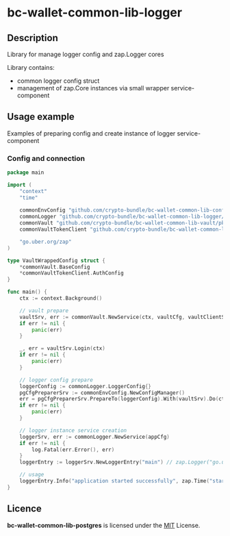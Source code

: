 # bc-wallet-common-lib-logger

## Description

Library for manage logger config and zap.Logger cores

Library contains:
* common logger config struct
* management of zap.Core instances via small wrapper service-component

## Usage example

Examples of preparing config and create instance of logger service-component

### Config and connection

```go
package main

import (
	"context"
	"time"
	
	commonEnvConfig "github.com/crypto-bundle/bc-wallet-common-lib-config/pkg/envconfig"
	commonLogger "github.com/crypto-bundle/bc-wallet-common-lib-logger/pkg/logger"
	commonVault "github.com/crypto-bundle/bc-wallet-common-lib-vault/pkg/vault"
	commonVaultTokenClient "github.com/crypto-bundle/bc-wallet-common-lib-vault/pkg/vault/client/token"

	"go.uber.org/zap"
)

type VaultWrappedConfig struct {
	*commonVault.BaseConfig
	*commonVaultTokenClient.AuthConfig
}

func main() {
	ctx := context.Background()

	// vault prepare
	vaultSrv, err := commonVault.NewService(ctx, vaultCfg, vaultClientSrv)
	if err != nil {
		panic(err)
	}

	_, err = vaultSrv.Login(ctx)
	if err != nil {
		panic(err)
	}

	// logger config prepare
	loggerConfig := commonLogger.LoggerConfig{}
	pgCfgPreparerSrv := commonEnvConfig.NewConfigManager()
	err = pgCfgPreparerSrv.PrepareTo(loggerConfig).With(vaultSrv).Do(ctx)
	if err != nil {
		panic(err)
	}

	// logger instance service creation
	loggerSrv, err := commonLogger.NewService(appCfg)
	if err != nil {
		log.Fatal(err.Error(), err)
	}
	loggerEntry := loggerSrv.NewLoggerEntry("main") // zap.Logger("go.uber.org/zap") instance will be returned here

	// usage 
	loggerEntry.Info("application started successfully", zap.Time("start time", time.Now()))
}

```

## Licence

**bc-wallet-common-lib-postgres** is licensed under the [MIT](./LICENSE) License.